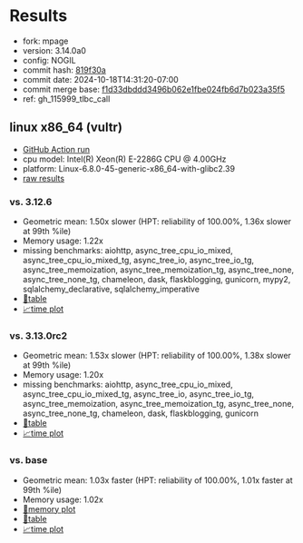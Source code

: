 # Results

- fork: mpage
- version: 3.14.0a0
- config: NOGIL
- commit hash: [819f30a](https://github.com/mpage/cpython/commit/819f30a)
- commit date: 2024-10-18T14:31:20-07:00
- commit merge base: [f1d33dbddd3496b062e1fbe024fb6d7b023a35f5](https://github.com/mpage/cpython/commit/f1d33dbddd3496b062e1fbe024fb6d7b023a35f5)
- ref: gh_115999_tlbc_call

## linux x86_64 (vultr)

- [GitHub Action run](https://github.com/facebookexperimental/free-threading-benchmarking/actions/runs/11415078774)
- cpu model: Intel(R) Xeon(R) E-2286G CPU @ 4.00GHz
- platform: Linux-6.8.0-45-generic-x86_64-with-glibc2.39
- [raw results](bm-20241018-vultr-x86_64-mpage-gh_115999_tlbc_call-3.14.0a0-819f30a.json)

### vs. 3.12.6

- Geometric mean: 1.50x slower (HPT: reliability of 100.00%, 1.36x slower at 99th %ile)
- Memory usage: 1.22x
- missing benchmarks: aiohttp, async_tree_cpu_io_mixed, async_tree_cpu_io_mixed_tg, async_tree_io, async_tree_io_tg, async_tree_memoization, async_tree_memoization_tg, async_tree_none, async_tree_none_tg, chameleon, dask, flaskblogging, gunicorn, mypy2, sqlalchemy_declarative, sqlalchemy_imperative
- [📄table](bm-20241018-vultr-x86_64-mpage-gh_115999_tlbc_call-3.14.0a0-819f30a-vs-3.12.6.md)
- [📈time plot](bm-20241018-vultr-x86_64-mpage-gh_115999_tlbc_call-3.14.0a0-819f30a-vs-3.12.6.svg)

### vs. 3.13.0rc2

- Geometric mean: 1.53x slower (HPT: reliability of 100.00%, 1.38x slower at 99th %ile)
- Memory usage: 1.20x
- missing benchmarks: aiohttp, async_tree_cpu_io_mixed, async_tree_cpu_io_mixed_tg, async_tree_io, async_tree_io_tg, async_tree_memoization, async_tree_memoization_tg, async_tree_none, async_tree_none_tg, chameleon, dask, flaskblogging, gunicorn
- [📄table](bm-20241018-vultr-x86_64-mpage-gh_115999_tlbc_call-3.14.0a0-819f30a-vs-3.13.0rc2.md)
- [📈time plot](bm-20241018-vultr-x86_64-mpage-gh_115999_tlbc_call-3.14.0a0-819f30a-vs-3.13.0rc2.svg)

### vs. base

- Geometric mean: 1.03x faster (HPT: reliability of 100.00%, 1.01x faster at 99th %ile)
- Memory usage: 1.02x
- [🧠memory plot](bm-20241018-vultr-x86_64-mpage-gh_115999_tlbc_call-3.14.0a0-819f30a-vs-base-mem.svg)
- [📄table](bm-20241018-vultr-x86_64-mpage-gh_115999_tlbc_call-3.14.0a0-819f30a-vs-base.md)
- [📈time plot](bm-20241018-vultr-x86_64-mpage-gh_115999_tlbc_call-3.14.0a0-819f30a-vs-base.svg)

